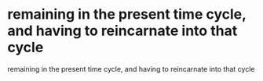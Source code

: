 # remaining in the present time cycle, and having to reincarnate into that cycle

remaining in the present time cycle, and having to reincarnate into that cycle